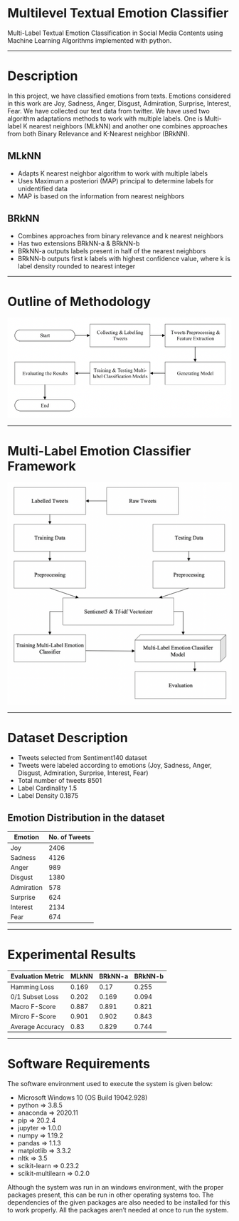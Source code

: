 # Multilevel Textual Emotion Classifier

Multi-Label Textual Emotion Classification in Social Media Contents using Machine Learning Algorithms implemented with python.

<hr/>

# Description

In this project, we have classified emotions from texts. Emotions considered in this work are Joy, Sadness, Anger, Disgust, Admiration, Surprise, Interest, Fear. We have collected our text data from twitter. We have used two algorithm adaptations methods to work with multiple labels. One is Multi-label K nearest neighbors (MLkNN) and another one combines approaches from both Binary Relevance and K-Nearest neighbor (BRkNN).

## MLkNN

* Adapts K nearest neighbor algorithm to work with multiple labels
* Uses Maximum a posteriori (MAP) principal to determine labels for unidentified data
* MAP is based on the information from nearest neighbors

## BRkNN

* Combines approaches from binary relevance and k nearest neighbors 
* Has two extensions BRkNN-a & BRkNN-b
* BRkNN-a outputs labels present in half of the nearest neighbors
* BRkNN-b outputs first k labels with highest confidence value, where k is label density rounded to nearest integer



<hr/>

# Outline of Methodology

![Outline_of_Methodology](Images/Outline_of_Methodology.png)

<hr/>

# Multi-Label Emotion Classifier Framework

![Outline_of_Methodology](Images/Multi-Label_Emotion_Classifier_Framework.png)

<hr/>

# Dataset Description 

* Tweets selected from Sentiment140 dataset
* Tweets were labeled according to emotions (Joy, Sadness, Anger, Disgust, Admiration, Surprise, Interest, Fear)
* Total number of tweets 8501
* Label Cardinality 1.5
* Label Density 0.1875

## Emotion Distribution in the dataset

| Emotion      | No. of Tweets |
| ----------- | ----------- |
| Joy     | 2406    |
| Sadness  | 4126     |
| Anger    | 989   |
| Disgust  | 1380    |
| Admiration   | 578    |
| Surprise  | 624     |
| Interest   | 2134   |
| Fear  | 674    |

<hr/>

# Experimental Results

| Evaluation Metric      | MLkNN | BRkNN-a | BRkNN-b |
| ----------- | ----------- | ------ | ------ |
|  Hamming Loss |  0.169   | 0.17 | 0.255 |
|  0/1 Subset Loss |  0.202   | 0.169 | 0.094 |
|  Macro F-Score |  0.887   | 0.891 | 0.821 |
|  Mircro F-Score |  0.901   | 0.902 | 0.843 |
|  Average Accuracy |  0.83   | 0.829 | 0.744 |

<hr/>

# Software Requirements

The software environment used to execute the system is given below:

* Microsoft Windows 10 (OS Build 19042.928)
* python => 3.8.5
* anaconda => 2020.11
* pip => 20.2.4
* jupyter => 1.0.0
* numpy => 1.19.2
* pandas => 1.1.3
* matplotlib => 3.3.2
* nltk => 3.5
* scikit-learn => 0.23.2
* scikit-multilearn => 0.2.0

Although the system was run in an windows environment, with the proper packages present, this can be run in other operating systems too. The dependencies
of the given packages are also needed to be installed for this to work properly.
All the packages aren’t needed at once to run the system.


















